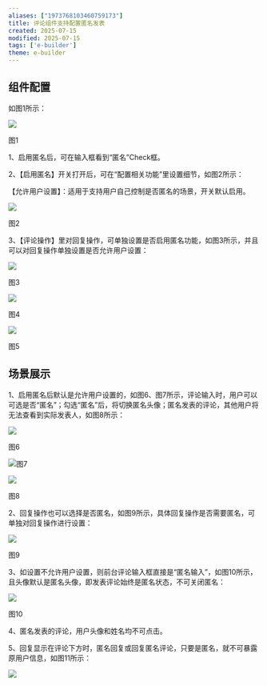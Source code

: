 ```yaml
---
aliases: ["1973768103460759173"]
title: 评论组件支持配置匿名发表
created: 2025-07-15
modified: 2025-07-15
tags: ['e-builder']
theme: e-builder
---
```


## **组件配置**

如图1所示：

![](https://myhelpdoc.oss-cn-heyuan.aliyuncs.com/mdimages/9fb630d08904df939d46b0b088052bb3.jpg)

图1

1、启用匿名后，可在输入框看到“匿名”Check框。

2、【启用匿名】开关打开后，可在“配置相关功能”里设置细节，如图2所示：

【允许用户设置】：适用于支持用户自己控制是否匿名的场景，开关默认启用。

![](https://myhelpdoc.oss-cn-heyuan.aliyuncs.com/mdimages/1205cea36fab7e240fb548156c0350c7.jpg)

图2

3、【评论操作】里对回复操作，可单独设置是否启用匿名功能，如图3所示，并且可以对回复操作单独设置是否允许用户设置：

![](https://myhelpdoc.oss-cn-heyuan.aliyuncs.com/mdimages/5d7867b0ffd203a32ff1ddf13578b67e.jpg)

图3

![](https://myhelpdoc.oss-cn-heyuan.aliyuncs.com/mdimages/b70e200cc5fb3dba26df7b0af4b380b1.jpg)

图4

![](https://myhelpdoc.oss-cn-heyuan.aliyuncs.com/mdimages/18aa192c09cea0891a597576808dc908.jpg)

图5

## **场景展示**

1、启用匿名后默认是允许用户设置的，如图6、图7所示，评论输入时，用户可以可选是否“匿名”；勾选“匿名”后，将切换匿名头像；匿名发表的评论，其他用户将无法查看到实际发表人，如图8所示：

![](https://myhelpdoc.oss-cn-heyuan.aliyuncs.com/mdimages/b4847e15a94feb965bd0d040de20be6b.jpg)

图6

![](https://myhelpdoc.oss-cn-heyuan.aliyuncs.com/mdimages/5f8f0f42df55aabfa7cf5269fc4477ab.jpg)图7

![](https://myhelpdoc.oss-cn-heyuan.aliyuncs.com/mdimages/b91e7d4f75fa63e8c368fdfcf0afba76.jpg)

图8

2、回复操作也可以选择是否匿名，如图9所示，具体回复操作是否需要匿名，可单独对回复操作进行设置：

![](https://myhelpdoc.oss-cn-heyuan.aliyuncs.com/mdimages/2e7f165c531602eca6421ff586a16f1c.jpg)

图9

3、如设置不允许用户设置，则前台评论输入框直接是“匿名输入”，如图10所示，且头像默认是匿名头像，即发表评论始终是匿名状态，不可关闭匿名：

![](https://myhelpdoc.oss-cn-heyuan.aliyuncs.com/mdimages/58d8f653298ae43952465e1d8b6b9ace.jpg)

图10

4、匿名发表的评论，用户头像和姓名均不可点击。

5、回复显示在评论下方时，匿名回复或回复匿名评论，只要是匿名，就不可暴露原用户信息，如图11所示：

![](https://myhelpdoc.oss-cn-heyuan.aliyuncs.com/mdimages/a0f81490359aa6a18e835ccf9c134ffd.jpg)

